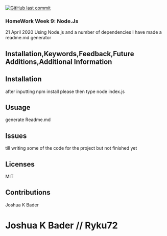 
[![GitHub last commit](https://img.shields.io/github/last-commit/Ryuku72/HomeworkW9?style=for-the-badge)](https://img.shields.io/github/last-commit/Ryuku72/HomeworkW9)
### HomeWork Week 9: Node.Js 
21 April 2020
Using Node.js and a number of dependencies I have made a readme.md generator
  
## Installation,Keywords,Feedback,Future Additions,Additional Information

## Installation
after inputting npm install please then type node index.js

## Usuage
generate Readme.md 

## Issues
till writing some of the code for the project but not finished yet



## Licenses
MIT

## Contributions
Joshua K Bader

# Joshua K Bader // Ryku72

      